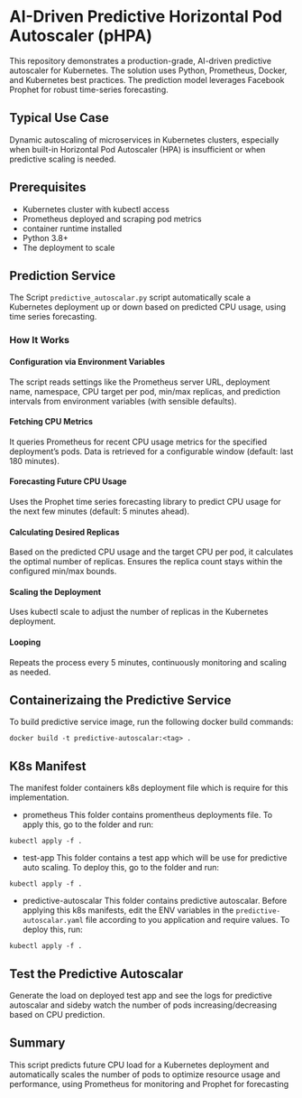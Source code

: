 # AI-Driven Predictive Horizontal Pod Autoscaler (pHPA)

This repository demonstrates a production-grade, AI-driven predictive autoscaler for Kubernetes. The solution uses Python, Prometheus, Docker, and Kubernetes best practices. The prediction model leverages Facebook Prophet for robust time-series forecasting.

## Typical Use Case

Dynamic autoscaling of microservices in Kubernetes clusters, especially when built-in Horizontal Pod Autoscaler (HPA) is insufficient or when predictive scaling is needed.

## Prerequisites

* Kubernetes cluster with kubectl access
* Prometheus deployed and scraping pod metrics
* container runtime installed
* Python 3.8+
* The deployment to scale

## Prediction Service

The Script `predictive_autoscalar.py` script automatically scale a Kubernetes deployment up or down based on predicted CPU usage, using time series forecasting.

### How It Works

#### Configuration via Environment Variables

The script reads settings like the Prometheus server URL, deployment name, namespace, CPU target per pod, min/max replicas, and prediction intervals from environment variables (with sensible defaults).

#### Fetching CPU Metrics

It queries Prometheus for recent CPU usage metrics for the specified deployment’s pods.
Data is retrieved for a configurable window (default: last 180 minutes).

#### Forecasting Future CPU Usage

Uses the Prophet time series forecasting library to predict CPU usage for the next few minutes (default: 5 minutes ahead).

#### Calculating Desired Replicas

Based on the predicted CPU usage and the target CPU per pod, it calculates the optimal number of replicas.
Ensures the replica count stays within the configured min/max bounds.

#### Scaling the Deployment

Uses kubectl scale to adjust the number of replicas in the Kubernetes deployment.

#### Looping

Repeats the process every 5 minutes, continuously monitoring and scaling as needed.

## Containerizaing the Predictive Service

To build predictive service image, run the following docker build commands:
```
docker build -t predictive-autoscalar:<tag> .
```

## K8s Manifest

The manifest folder containers k8s deployment file which is require for this implementation.

* prometheus
This folder contains promentheus deployments file. To apply this, go to the folder and run:
```
kubectl apply -f .
```
* test-app
This folder contains a test app which will be use for predictive auto scaling. To deploy this, go to the folder and run:
```
kubectl apply -f .
```
* predictive-autoscalar
This folder contains predictive autoscalar. Before applying this k8s manifests, edit the ENV variables in the `predictive-autoscalar.yaml` file according to you application and require values.
To deploy this, run:
```
kubectl apply -f .
```

## Test the Predictive Autoscalar

Generate the load on deployed test app and see the logs for predictive autoscalar and sideby watch the number of pods increasing/decreasing based on CPU prediction.

## Summary

This script predicts future CPU load for a Kubernetes deployment and automatically scales the number of pods to optimize resource usage and performance, using Prometheus for monitoring and Prophet for forecasting
